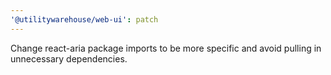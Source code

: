 ```yaml
---
'@utilitywarehouse/web-ui': patch
---
```


Change react-aria package imports to be more specific and avoid pulling in unnecessary dependencies.

